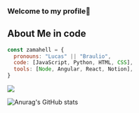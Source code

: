 ### Welcome to my profile👋
##  About Me in code
```js
const zamahell = {
  pronouns: "Lucas" || "Braulio",
  code: [JavaScript, Python, HTML, CSS],
  tools: [Node, Angular, React, Notion],
}
```
<p><img align="center" src="https://github-readme-stats.vercel.app/api/top-langs?username=Zamahell&show_icons=true&locale=en&layout=compact" /></p>

![Anurag's GitHub stats](https://github-readme-stats.vercel.app/apiZamahellanuraghazra&show_icons=true&theme=radical)
<!--
**Zamahell/Zamahell** is a ✨ _special_ ✨ repository because its `README.md` (this file) appears on your GitHub profile.

Here are some ideas to get you started:

- 🔭 I’m currently working on ...
- 🌱 I’m currently learning ...
- 👯 I’m looking to collaborate on ...
- 🤔 I’m looking for help with ...
- 💬 Ask me about ...
- 📫 How to reach me: ...
- 😄 Pronouns: ...
- ⚡ Fun fact: ...
-->
